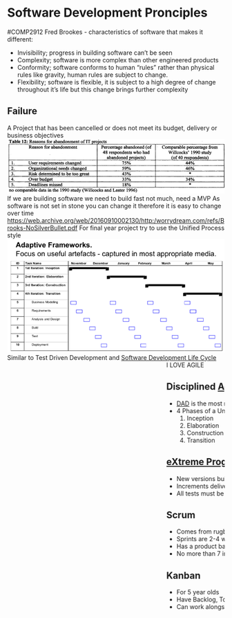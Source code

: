 # Software Development Pronciples
#COMP2912
Fred Brookes - characteristics of software that makes it different:
- Invisibility; progress in building software can’t be seen
- Complexity; software is more complex than other engineered products
- Conformity; software conforms to human “rules” rather than physical rules like gravity, human rules are subject to change.
- Flexibility; software is flexible, it is subject to a high degree of change throughout it’s life but this change brings further complexity
## Failure
A Project that has been cancelled or does not meet its budget, delivery or business objectives
![](Images/AbandonmentReasons.png)
If we are building software we need to build fast not much, need a MVP
As software is not set in stone you can change it therefore it is easy to change over time
https://web.archive.org/web/20160910002130/http:/worrydream.com/refs/Brooks-NoSilverBullet.pdf
For final year project try to use the Unified Process style
![](Images/AdaptiveFrameworks.png)
Similar to Test Driven Development and [Software Development Life Cycle](../../Professional%20Computing/Software%20Development%20Life%20Cycle.md)
<marquee>I LOVE AGILE  </marguee>
## Disciplined [Agile](Agile.md) Development
- [DAD](../../Professional%20Computing/DAD.md) is the most recent form of the unified process
- 4 Phases of a Unified Process Project
	1. Inception
	2. Elaboration
	3. Construction
	4. Transition
## [eXtreme Programming](../../Professional%20Computing/eXtreme%20Programming.md)
- New versions built several times a day
- Increments delivered every 2 weeks
- All tests must be run for every build and is only accepted if all tests run correctly

## Scrum
- Comes from rugby
- Sprints are 2-4 weeks
- Has a product backlog which in each sprint you decide which problem needs to be solved
- No more than 7 in a team (8 should be 2 teams of 4)

## Kanban
- For 5 year olds
- Have Backlog, To-do, Doing, Done
- Can work alongside scrum
